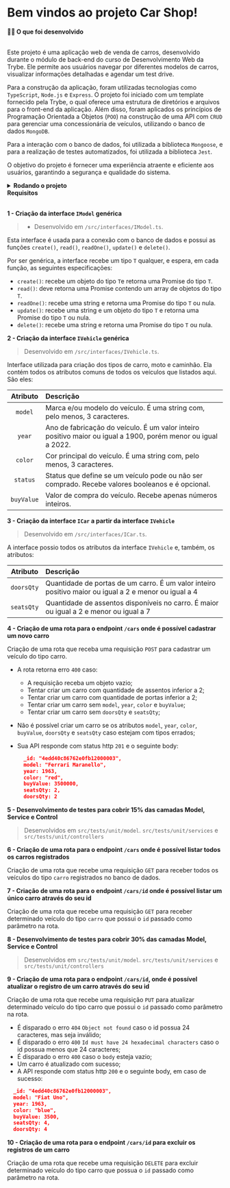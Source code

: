 # Bem vindos ao projeto Car Shop!
<summary><strong>👨‍💻 O que foi desenvolvido</strong> </summary><br>

Este projeto é uma aplicação web de venda de carros, desenvolvido durante o módulo de back-end do curso de Desenvolvimento Web da Trybe. Ele permite aos usuários navegar por diferentes modelos de carros, visualizar informações detalhadas e agendar um test drive.

Para a construção da aplicação, foram utilizadas tecnologias como `TypeScript`, `Node.js` e `Express`. O projeto foi iniciado com um template fornecido pela Trybe, o qual oferece uma estrutura de diretórios e arquivos para o front-end da aplicação. Além disso, foram aplicados os princípios de Programação Orientada a Objetos (`POO`) na construção de uma API com `CRUD` para gerenciar uma concessionária de veículos, utilizando o banco de dados `MongoDB`.

Para a interação com o banco de dados, foi utilizada a biblioteca `Mongoose`, e para a realização de testes automatizados, foi utilizada a biblioteca `Jest`.

O objetivo do projeto é fornecer uma experiência atraente e eficiente aos usuários, garantindo a segurança e qualidade do sistema.

<details>
<summary><strong> Rodando o projeto  </strong> </summary><br>
1. Instale as dependências rodando <i>npm install</i> na raiz do projeto;
</details>


<!-- <details> -->
<summary><strong> Requisitos  </strong> </summary><br>

**1 - Criação da interface `IModel` genérica**

> - Desenvolvido em `/src/interfaces/IModel.ts`.

Esta interface é usada para a conexão com o banco de dados e possui as funções `create()`, `read()`, `readOne()`, `update()` e `delete()`.

Por ser genérica, a interface recebe um tipo `T` qualquer, e espera, em cada função, as seguintes especificações:
 - `create()`: recebe um objeto do tipo `T`e retorna uma Promise do tipo `T`.
 - `read()`: deve retorna uma Promise contendo um array de objetos do tipo `T`.
 - `readOne()`: recebe uma string e retorna uma Promise do tipo `T` ou nula.
 - `update()`: recebe uma string e um objeto do tipo `T` e retorna uma Promise do tipo `T` ou nula.
 - `delete()`: recebe uma string e retorna uma Promise do tipo `T` ou nula.


**2 - Criação da interface `IVehicle` genérica**

> Desenvolvido em `/src/interfaces/IVehicle.ts`.

Interface utilizada para criação dos tipos de carro, moto e caminhão.
Ela contém todos os atributos comuns de todos os veículos que listados aqui. São eles:

 | Atributo | Descrição |
 | :-------: | :-------- |
 | `model`   | Marca e/ou modelo do veículo. É uma string com, pelo menos, 3 caracteres. |
 | `year`    | Ano de fabricação do veículo. É um valor inteiro positivo maior ou igual a 1900, porém menor ou igual a 2022. |
 | `color`   | Cor principal do veículo. É uma string com, pelo menos, 3 caracteres. |
 | `status`  | Status que define se um veículo pode ou não ser comprado. Recebe valores booleanos e é opcional. |
 | `buyValue` | Valor de compra do veículo. Recebe apenas números inteiros. |


**3 - Criação da interface `ICar` a partir da interface `IVehicle`**

> Desenvolvido em `/src/interfaces/ICar.ts`.

A interface possio todos os atributos da interface `IVehicle` e, também, os atributos:

 | Atributo  | Descrição |
 | :--------: | :-------- |
 | `doorsQty` | Quantidade de portas de um carro. É um valor inteiro positivo maior ou igual a 2 e menor ou igual a 4 |
 | `seatsQty` | Quantidade de assentos disponíveis no carro. É maior ou igual a 2 e menor ou igual a 7 |


**4 - Criação de uma rota para o endpoint `/cars` onde é possível cadastrar um novo carro**

Criação de uma rota que receba uma requisição `POST` para cadastrar um veículo do tipo carro.

- A rota retorna erro `400` caso:
  - A requisição receba um objeto vazio;
  - Tentar criar um carro com quantidade de assentos inferior a 2;
  - Tentar criar um carro com quantidade de portas inferior a 2;
  - Tentar criar um carro sem `model`, `year`, `color` e `buyValue`;
  - Tentar criar um carro sem `doorsQty` e `seatsQty`;

- Não é possível criar um carro se os atributos `model`, `year`, `color`, `buyValue`, `doorsQty` e `seatsQty` caso estejam com tipos errados;
- Sua API responde com status http `201` e o seguinte body:
  ```JSON
    _id: "4edd40c86762e0fb12000003",
    model: "Ferrari Maranello",
    year: 1963,
    color: "red",
    buyValue: 3500000,
    seatsQty: 2,
    doorsQty: 2
  ```

**5 - Desenvolvimento de testes para cobrir 15% das camadas Model, Service e Control**

> Desenvolvidos em `src/tests/unit/model`. `src/tests/unit/services` e `src/tests/unit/controllers`

**6 - Criação de uma rota para o endpoint `/cars` onde é possível listar todos os carros registrados**

Criação de uma rota que recebe uma requisição `GET` para receber todos os veículos do tipo `carro` registrados no banco de dados.

**7 - Criação de uma rota para o endpoint `/cars/id` onde é possível listar um único carro através do seu id**

Criação de uma rota que recebe uma requisição `GET` para receber determinado veículo do tipo `carro` que possui o `id` passado como parâmetro na rota.

**8 - Desenvolvimento de testes para cobrir 30% das camadas Model, Service e Control**

> Desenvolvidos em `src/tests/unit/model`. `src/tests/unit/services` e `src/tests/unit/controllers`

**9 - Criação de uma rota para o endpoint `/cars/id`, onde é possível atualizar o registro de um carro através do seu id**

Criação de uma rota que recebe uma requisição `PUT` para atualizar determinado veículo do tipo carro que possui o `id` passado como parâmetro na rota.

  - É disparado o erro `404` `Object not found` caso o id possua 24 caracteres, mas seja inválido;
  - É disparado o erro `400` `Id must have 24 hexadecimal characters` caso o id possua menos que 24 caracteres;
  - É disparado o erro `400` caso o `body` esteja vazio;
  - Um carro é atualizado com sucesso;
  - A API responde com status http `200` e o seguinte body, em caso de sucesso:
  ```JSON
    _id: "4edd40c86762e0fb12000003",
    model: "Fiat Uno",
    year: 1963,
    color: "blue",
    buyValue: 3500,
    seatsQty: 4,
    doorsQty: 4
  ```


**10 - Criação de uma rota para o endpoint `/cars/id` para excluir os registros de um carro**

Criação de uma rota que recebe uma requisição `DELETE` para excluir determinado veículo do tipo carro que possua o `id` passado como parâmetro na rota.

</details>

